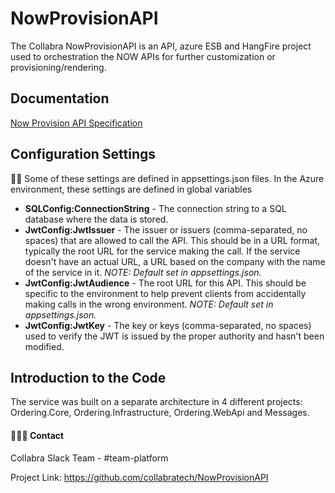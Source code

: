 # NowProvisionAPI #

The Collabra NowProvisionAPI is an API, azure ESB and HangFire project used to orchestration the NOW APIs for further customization or provisioning/rendering. 

## Documentation
<a href="https://docs.google.com/document/d/1Zra1-rc9CkmaySjzHBNK3H4mW4ikvQjlliAqzwOTYVU">Now Provision API Specification</a>

## Configuration Settings ##

✍🏼  Some of these settings are defined in appsettings.json files. In the Azure environment, these settings are defined in global variables

 - **SQLConfig:ConnectionString** - The connection string to a SQL database where the data is stored.
 - **JwtConfig:JwtIssuer** - The issuer or issuers (comma-separated, no spaces) that are allowed to call the API. This should be in a URL format, typically the root URL for the service making the call. If the service doesn't have an actual URL, a URL based on the company with the name of the service in it. *NOTE: Default set in appsettings.json.*
 - **JwtConfig:JwtAudience** - The root URL for this API. This should be specific to the environment to help prevent clients from accidentally making calls in the wrong environment. *NOTE: Default set in appsettings.json.*
 - **JwtConfig:JwtKey** - The key or keys (comma-separated, no spaces) used to verify the JWT is issued by the proper authority and hasn't been modified.

## Introduction to the Code ##

The service was built on a separate architecture in 4 different projects: Ordering.Core, Ordering.Infrastructure, Ordering.WebApi and Messages.


 #### 👨🏼‍🏫 Contact
 
 Collabra Slack Team - #team-platform
 
 Project Link: https://github.com/collabratech/NowProvisionAPI


